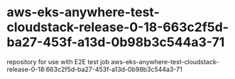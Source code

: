 # aws-eks-anywhere-test-cloudstack-release-0-18-663c2f5d-ba27-453f-a13d-0b98b3c544a3-71
repository for use with E2E test job aws-eks-anywhere-test-cloudstack-release-0-18:663c2f5d-ba27-453f-a13d-0b98b3c544a3-71
